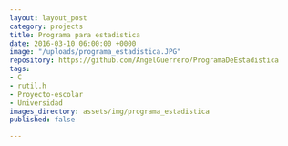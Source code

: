 ```yaml
---
layout: layout_post
category: projects
title: Programa para estadistica
date: 2016-03-10 06:00:00 +0000
image: "/uploads/programa_estadistica.JPG"
repository: https://github.com/AngelGuerrero/ProgramaDeEstadistica
tags:
- C
- rutil.h
- Proyecto-escolar
- Universidad
images_directory: assets/img/programa_estadistica
published: false

---
```


